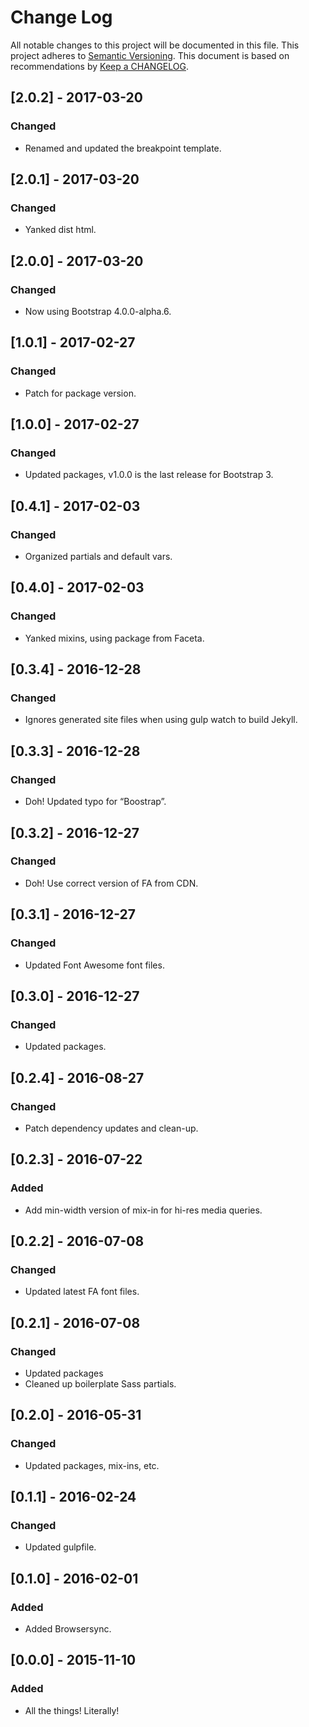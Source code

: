 
# Change Log
All notable changes to this project will be documented in this file.
This project adheres to [Semantic Versioning](http://semver.org/).
This document is based on recommendations by [Keep a CHANGELOG](http://keepachangelog.com/).

## [2.0.2] - 2017-03-20
### Changed
- Renamed and updated the breakpoint template.

## [2.0.1] - 2017-03-20
### Changed
- Yanked dist html.

## [2.0.0] - 2017-03-20
### Changed
- Now using Bootstrap 4.0.0-alpha.6.

## [1.0.1] - 2017-02-27
### Changed
- Patch for package version.

## [1.0.0] - 2017-02-27
### Changed
- Updated packages, v1.0.0 is the last release for Bootstrap 3.

## [0.4.1] - 2017-02-03
### Changed
- Organized partials and default vars.

## [0.4.0] - 2017-02-03
### Changed
- Yanked mixins, using package from Faceta.

## [0.3.4] - 2016-12-28
### Changed
- Ignores generated site files when using gulp watch to build Jekyll.

## [0.3.3] - 2016-12-28
### Changed
- Doh! Updated typo for “Boostrap”.

## [0.3.2] - 2016-12-27
### Changed
- Doh! Use correct version of FA from CDN.

## [0.3.1] - 2016-12-27
### Changed
- Updated Font Awesome font files.

## [0.3.0] - 2016-12-27
### Changed
- Updated packages.

## [0.2.4] - 2016-08-27
### Changed
- Patch dependency updates and clean-up.

## [0.2.3] - 2016-07-22
### Added
- Add min-width version of mix-in for hi-res media queries.

## [0.2.2] - 2016-07-08
### Changed
- Updated latest FA font files.

## [0.2.1] - 2016-07-08
### Changed
- Updated packages
- Cleaned up boilerplate Sass partials.

## [0.2.0] - 2016-05-31
### Changed
- Updated packages, mix-ins, etc.

## [0.1.1] - 2016-02-24
### Changed
- Updated gulpfile.

## [0.1.0] - 2016-02-01
### Added
- Added Browsersync.

## [0.0.0] - 2015-11-10
### Added
- All the things! Literally!
